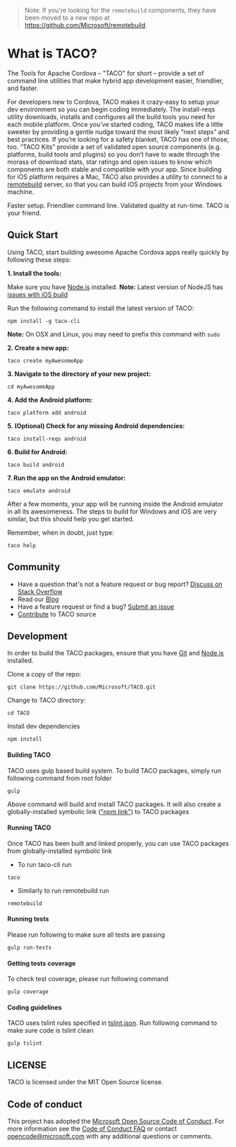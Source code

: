 > Note: If you're looking for the `remotebuild` components, they have been moved to a new repo at https://github.com/Microsoft/remotebuild.

# What is TACO?

The Tools for Apache Cordova – "TACO" for short – provide a set of command line utilities that make hybrid app development easier, friendlier, and faster. 

For developers new to Cordova, TACO makes it crazy-easy to setup your dev environment so you can begin coding immediately. The install-reqs utility downloads, installs and configures all the build tools you need for each mobile platform. Once you’ve started coding, TACO makes life a little sweeter by providing a gentle nudge toward the most likely “next steps” and best practices. If you’re looking for a safety blanket, TACO has one of those, too. “TACO Kits” provide a set of validated open source components (e.g. platforms, build tools and plugins) so you don’t have to wade through the morass of download stats, star ratings and open issues to know which components are both stable and compatible with your app. Since building for iOS platform requires a Mac, TACO also provides a utility to connect to a [remotebuild](http://taco.tools/docs/remote-build.html) server, so that you can build iOS projects from your Windows machine.  

Faster setup. Friendlier command line. Validated quality at run-time. TACO is your friend.

## Quick Start

Using TACO, start building awesome Apache Cordova apps really quickly by following these steps:

**1. Install the tools:**

Make sure you have [Node.js](https://nodejs.org/en/download/) installed. **Note:** Latest version of NodeJS has [issues with iOS build](https://github.com/Microsoft/cordova-docs/blob/master/known-issues/known-issues-ios.md#building-for-ios-hangs-when-nodejs-v40-is-installed)  

Run the following command to install the latest version of TACO:

```
npm install -g taco-cli
```

**Note:** On OSX and Linux, you may need to prefix this command with `sudo` 

**2. Create a new app:**

```
taco create myAwesomeApp
```

**3. Navigate to the directory of your new project:**

```
cd myAwesomeApp
```

**4. Add the Android platform:**

```
taco platform add android
```

**5. (Optional) Check for any missing Android dependencies:**

```
taco install-reqs android
```

**6. Build for Android:**

```
taco build android
```

**7. Run the app on the Android emulator:**

```
taco emulate android
```

After a few moments, your app will be running inside the Android emulator in all its awesomeness. The steps to build for Windows and iOS are very similar, but this should help you get started.

Remember, when in doubt, just type:

```
taco help
```

## Community

* Have a question that's not a feature request or bug report? [Discuss on Stack Overflow](https://stackoverflow.com/questions/tagged/taco)
* Read our [Blog](http://taco.tools/blog/index.html)
* Have a feature request or find a bug? [Submit an issue](https://github.com/microsoft/taco/issues)
* [Contribute](https://github.com/Microsoft/TACO/blob/master/CONTRIBUTING.md) to TACO source
 

## Development

In order to build the TACO packages, ensure that you have [Git](http://git-scm.com/downloads) and [Node.js](http://nodejs.org/) installed.

Clone a copy of the repo:
```
git clone https://github.com/Microsoft/TACO.git
```

Change to TACO directory:
```
cd TACO
```
Install dev dependencies
```
npm install
```

#### Building TACO
TACO uses gulp based build system. To build TACO packages, simply run following command from root folder 
```
gulp
```
Above command will build and install TACO packages.
It will also create a globally-installed symbolic link (["npm link"](https://docs.npmjs.com/cli/link)) to TACO packages

#### Running TACO
Once TACO has been built and linked properly, you can use TACO packages from globally-installed symbolic link
* To run taco-cli run 
```
taco
```
* Similarly to run remotebuild run
```
remotebuild
```
#### Running tests

Please run following to make sure all tests are passing
```
gulp run-tests
```

#### Getting tests coverage

To check test coverage, please run following command
```
gulp coverage
```

#### Coding guidelines
TACO uses tslint rules specified in [tslint.json](https://github.com/Microsoft/TACO/blob/master/tools/tslint.json). Run following command to make sure code is tslint clean
```
gulp tslint
```

## LICENSE

TACO is licensed under the MIT Open Source license.

## Code of conduct
This project has adopted the [Microsoft Open Source Code of Conduct](https://opensource.microsoft.com/codeofconduct/). For more information see the [Code of Conduct FAQ](https://opensource.microsoft.com/codeofconduct/faq/) or contact [opencode@microsoft.com](mailto:opencode@microsoft.com) with any additional questions or comments.
